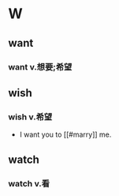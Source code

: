 
# W

## want

### want v.想要;希望

## wish

### wish v.希望

- I want you to [[#marry]] me.

## watch

### watch v.看
